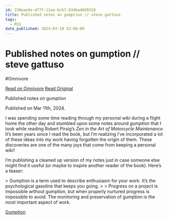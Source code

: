 ```yaml
---
id: 230eae4e-df7f-11ee-bcb7-834bad0d9318
title: Published notes on gumption // steve gattuso
tags:
  - RSS
date_published: 2024-03-10 23:00:00
---
```


# Published notes on gumption // steve gattuso
#Omnivore

[Read on Omnivore](https://omnivore.app/me/published-notes-on-gumption-steve-gattuso-18e2c92371c)
[Read Original](https://www.stevegattuso.me/2024/03/11/gumption.html)



 Published notes on gumption

 Published on Mar 11th, 2024.

I was spending some time reading through my personal wiki during a flight home the other day and stumbled upon some notes around _gumption_ that I took while reading Robert Pirsig’s _Zen in the Art of Motorcycle Maintenance_. It’s been years since I read the book, but I’m realizing I’ve incorporated a lot of these ideas into my work having forgotten the origin of them. These discoveries are one of the many joys that come from keeping a personal wiki!

I’m publishing a cleaned up version of my notes just in case someone else might find it useful (or maybe to inspire another reader of the book). Here’s a teaser:

&gt; Gumption is a term used to describe enthusiasm for your work. It’s the psychological gasoline that keeps you going.
&gt; 
&gt; Progress on a project is impossible without gumption, but when properly nurtured progress is impossible to avoid. The monitoring and preservation of gumption is the most important aspect of work.

[Gumption](https:&#x2F;&#x2F;www.stevegattuso.me&#x2F;wiki&#x2F;202403101612%20Gumption.html)